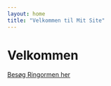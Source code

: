 ```yaml
---
layout: home
title: "Velkommen til Mit Site"
---
```


<h1>Velkommen</h1>

<a href="https://raw.githubusercontent.com/DatamatikerTeam6/RingWeb3/main/Ringworm.md">Besøg Ringormen her</a>
